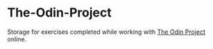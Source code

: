 # The-Odin-Project


Storage for exercises completed while working with [The Odin Project](https://www.theodinproject.com/) online.
